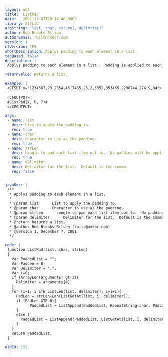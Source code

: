```yaml
---
layout: udf
title:  ListPad
date:   2001-12-07T20:14:46.000Z
library: StrLib
argString: "list, char, strLen[, delimiter]"
author: Rob Brooks-Bilson
authorEmail: rbils@amkor.com
version: 1
cfVersion: CF5
shortDescription: Applys padding to each element in a list.
tagBased: false
description: |
 Applys padding to each element in a list.  Padding is applied to each element so that all elements have the same length.  If an element in the list has a greater length than that specified in the strLen parameter, no padding is applied to the element.

returnValue: Returns a list.

example: |
 <CFSET x="1234567,23,2354,45,7435,23,2,5352,353455,2298744,274,9,04">
 
 <CFOUTPUT>
 #ListPad(x, 0, 7)#
 </CFOUTPUT>

args:
 - name: list
   desc: List to apply the padding to.
   req: true
 - name: char
   desc: Character to use as the padding.
   req: true
 - name: strLen
   desc: Length to pad each list item out to.  No padding will be applied oif the length of the list item is greater than or equal to strLen.
   req: true
 - name: delimiter
   desc: Delimiter for the list.  Default is the comma.
   req: false


javaDoc: |
 /**
  * Applys padding to each element in a list.
  * 
  * @param list      List to apply the padding to. 
  * @param char      Character to use as the padding. 
  * @param strLen      Length to pad each list item out to.  No padding will be applied oif the length of the list item is greater than or equal to strLen. 
  * @param delimiter      Delimiter for the list.  Default is the comma. 
  * @return Returns a list. 
  * @author Rob Brooks-Bilson (rbils@amkor.com) 
  * @version 1, December 7, 2001 
  */

code: |
 function ListPad(list, char, strLen)
 {
   Var PaddedList = "";
   Var PadLen = 0;
   Var Delimiter = ",";
   Var i=0;
   if (ArrayLen(arguments) gt 3){
     Delimiter = arguments[4];
   }
   for (i=1; i LTE ListLen(list, delimiter); i=i+1){
     PadLen = strLen-Len(ListGetAt(list, i, delimiter));
     if (PadLen GTE 0){
           PaddedList = ListAppend(PaddedList, RepeatString(char, PadLen) & ListGetAt(list, i, delimiter), delimiter);
     }
     else {
       PaddedList = ListAppend(PaddedList, ListGetAt(list, i, delimiter), delimiter);
     }
   }
   Return PaddedList;
 }

oldId: 153
---
```


